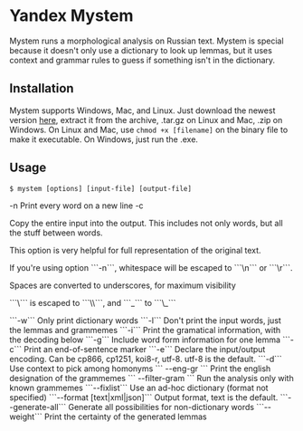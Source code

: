 # Yandex Mystem

Mystem runs a morphological analysis on Russian text. Mystem is special because it doesn't only use a dictionary to look up lemmas, but it uses context and grammar rules to guess if something isn't in the dictionary.

## Installation

Mystem supports Windows, Mac, and Linux. Just download the newest version [here](https://tech.yandex.ru/mystem/), extract it from the archive, .tar.gz on Linux and Mac, .zip on Windows. On Linux and Mac, use ```chmod +x [filename]``` on the binary file to make it executable. On Windows, just run the .exe.

## Usage

```$ mystem [options] [input-file] [output-file]```

<td>
        <tr>
                <td>-n</td>
                <td>Print every word on a new line</td>
        </tr>
        <tr>
                <td>-c</td>
                <td>
                        <p>Copy the entire input into the output. This includes not only words, but all the stuff between words.</p>
                        <p>This option is very helpful for full representation of the original text.</p>
                        <p>If you're using option ```-n```, whitespace will be escaped to ```\n``` or ```\r```.</p>
                        <p>Spaces are converted to underscores, for maximum visibility</p>
                        <p>```\``` is escaped to ```\\```, and ```_``` to ```\_```</p>
                </td>
        </tr>
        <tr>
                <td>```-w```</td>
                </td>Only print dictionary words</td>
        </tr>
        <tr>
                <td>```-l```</td>
                </td>Don't print the input words, just the lemmas and grammemes</td>
        </tr>
        <tr>
                <td>```-i```</td>
                </td>Print the gramatical information, with the decoding below</td>
        </tr>
        <tr>
                <td>```-g```</td>
                </td>Include word form information for one lemma</td>
        </tr>
        <tr>
                <td>```-c```</td>
                </td>Print an end-of-sentence marker</td>
        </tr>
        <tr>
                <td>```-e```</td>
                <td>Declare the input/output encoding. Can be cp866, cp1251, koi8-r, utf-8. utf-8 is the default.</td>
        </tr>
        <tr>
                <td>```-d```</td>
                <td>Use context to pick among homonyms</td>
        </tr>
        <tr>
                <td>``` --eng-gr ```</td>
                <td>Print the english designation of the grammemes</td>
        </tr>
        <tr>
                <td>``` --filter-gram ```</td>
                <td>Run the analysis only with known grammemes</td>
        </tr>
        <tr>
                <td>```--fixlist```</td>
                <td>Use an ad-hoc dictionary (format not specified)</td>
        </tr>
        <tr>
                <td>```--format [text|xml|json]```</td>
                <td>Output format, text is the default.</td>
        </tr>
        <tr>
                <td>```--generate-all```</td>
                <td>Generate all possibilities for non-dictionary words</td>
        </tr>
        <tr>
                <td>```--weight```</td>
                <td>Print the certainty of the generated lemmas</td>
        </tr>
</td>